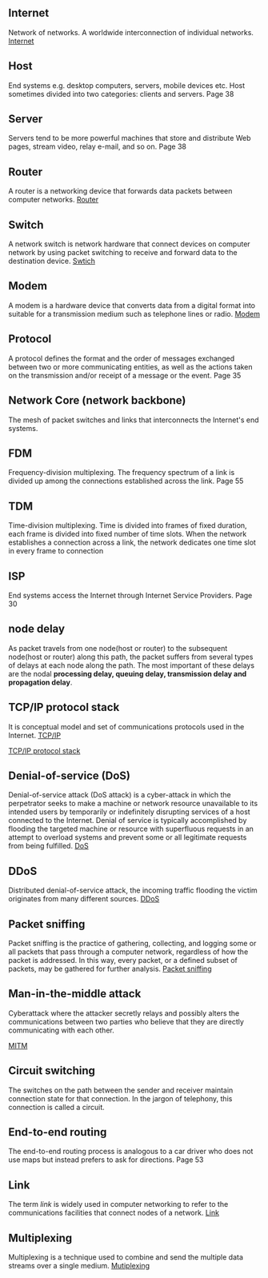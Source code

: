 ## Internet 

Network of networks. A worldwide interconnection of individual networks.   [Internet](https://glossary.atis.org/search-results/?search=+Internet+%5Bthe%5D)

## Host
End systems e.g. desktop computers, servers, mobile devices etc. Host sometimes divided into two categories: clients and servers.  Page 38

## Server 
Servers tend to be more powerful machines that store and distribute Web pages, stream video, relay e-mail, and so on.   Page 38

## Router
A router is a networking device that forwards data packets between computer networks. [Router](https://en.wikipedia.org/wiki/Router_(computing))
## Switch

A network switch is network hardware that connect devices on computer network by using packet switching to receive and forward data to the destination device.  [Swtich](https://en.wikipedia.org/wiki/Network_switch)

## Modem

A modem is a hardware device that converts data from a digital format into suitable for a transmission medium such as telephone lines or radio.  [Modem](https://en.wikipedia.org/wiki/Modem)

## Protocol

A protocol defines the format and the order of messages exchanged between two or more communicating entities, as well as the actions taken on the transmission and/or receipt of a message or the event. Page 35

## Network Core (network backbone)

The mesh of packet switches and links that interconnects the Internet's end systems.

## FDM 

Frequency-division multiplexing. The frequency spectrum of a link is divided up among the connections established across the link. Page 55

## TDM

Time-division multiplexing. Time is divided into frames of fixed duration, each frame is divided into fixed number of time slots. When the network establishes a connection across a link, the network dedicates one time slot in every frame to connection

## ISP

End systems access the Internet through Internet Service Providers. Page 30

## node delay 
As packet travels from one node(host or router) to the subsequent node(host or router) along this path, the packet suffers from several types of delays at each node along the path. The most important of these delays are the nodal **processing delay, queuing delay, transmission delay and propagation delay**. 



## TCP/IP protocol stack

It is conceptual model and set of communications protocols used in the Internet.  [TCP/IP](https://en.wikipedia.org/wiki/Internet_protocol_suite)

[TCP/IP protocol stack](week1_questions.md)

## Denial-of-service (DoS) 

Denial-of-service attack (DoS attack) is a cyber-attack in which the perpetrator seeks to make a machine or network resource unavailable to its intended users by temporarily or indefinitely disrupting services of a host connected to the Internet. Denial of service is typically accomplished by flooding the targeted machine or resource with superfluous requests in an attempt to overload systems and prevent some or all legitimate requests from being fulfilled. [DoS](https://en.wikipedia.org/wiki/Denial-of-service_attack)



## DDoS

Distributed denial-of-service attack, the incoming traffic flooding the victim originates from many different sources.  [DDoS](https://en.wikipedia.org/wiki/Denial-of-service_attack)

## Packet sniffing
Packet sniffing is the practice of gathering, collecting, and logging some or all packets that pass through a computer network, regardless of how the packet is addressed. In this way, every packet, or a defined subset of packets, may be gathered for further analysis.  [Packet sniffing](https://www.paessler.com/it-explained/packet-sniffing#:~:text=Packet%20sniffing%20is%20the%20practice,be%20gathered%20for%20further%20analysis.)

## Man-in-the-middle attack

Cyberattack where the attacker secretly relays and possibly alters the communications between two parties who believe that they are directly communicating with each other. 

[MITM](https://en.wikipedia.org/wiki/Man-in-the-middle_attack)

## Circuit switching

The switches on the path between the sender and receiver maintain connection state for that connection. In the jargon of telephony, this connection is called a circuit.

## End-to-end routing

The end-to-end routing process is analogous to a car driver who does not use maps but instead prefers to ask for directions. Page 53

## Link

The term *link* is widely used in computer networking to refer to the communications facilities that connect nodes of a network. [Link](https://en.wikipedia.org/wiki/Telecommunications_link#cite_note-2)

## Multiplexing

Multiplexing is a technique used to combine and send the multiple data streams over a single medium. [Mutiplexing](https://www.javatpoint.com/multiplexing-in-computer-network) 

